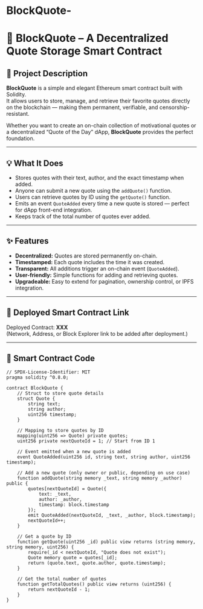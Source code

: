 # BlockQuote-
# 🧱 BlockQuote – A Decentralized Quote Storage Smart Contract  

## 📜 Project Description  
**BlockQuote** is a simple and elegant Ethereum smart contract built with Solidity.  
It allows users to store, manage, and retrieve their favorite quotes directly on the blockchain — making them permanent, verifiable, and censorship-resistant.  

Whether you want to create an on-chain collection of motivational quotes or a decentralized “Quote of the Day” dApp, **BlockQuote** provides the perfect foundation.  

---

## 💡 What It Does  
- Stores quotes with their text, author, and the exact timestamp when added.  
- Anyone can submit a new quote using the `addQuote()` function.  
- Users can retrieve quotes by ID using the `getQuote()` function.  
- Emits an event `QuoteAdded` every time a new quote is stored — perfect for dApp front-end integration.  
- Keeps track of the total number of quotes ever added.  

---

## ✨ Features  
- **Decentralized:** Quotes are stored permanently on-chain.  
- **Timestamped:** Each quote includes the time it was created.  
- **Transparent:** All additions trigger an on-chain event (`QuoteAdded`).  
- **User-friendly:** Simple functions for adding and retrieving quotes.  
- **Upgradeable:** Easy to extend for pagination, ownership control, or IPFS integration.  

---

## 🔗 Deployed Smart Contract Link  
Deployed Contract: **XXX**  
(Network, Address, or Block Explorer link to be added after deployment.)

---

## 🧩 Smart Contract Code  
```solidity
// SPDX-License-Identifier: MIT
pragma solidity ^0.8.0;

contract BlockQuote {
    // Struct to store quote details
    struct Quote {
        string text;
        string author;
        uint256 timestamp;
    }

    // Mapping to store quotes by ID
    mapping(uint256 => Quote) private quotes;
    uint256 private nextQuoteId = 1; // Start from ID 1

    // Event emitted when a new quote is added
    event QuoteAdded(uint256 id, string text, string author, uint256 timestamp);

    // Add a new quote (only owner or public, depending on use case)
    function addQuote(string memory _text, string memory _author) public {
        quotes[nextQuoteId] = Quote({
            text: _text,
            author: _author,
            timestamp: block.timestamp
        });
        emit QuoteAdded(nextQuoteId, _text, _author, block.timestamp);
        nextQuoteId++;
    }

    // Get a quote by ID
    function getQuote(uint256 _id) public view returns (string memory, string memory, uint256) {
        require(_id < nextQuoteId, "Quote does not exist");
        Quote memory quote = quotes[_id];
        return (quote.text, quote.author, quote.timestamp);
    }

    // Get the total number of quotes
    function getTotalQuotes() public view returns (uint256) {
        return nextQuoteId - 1;
    }
}
